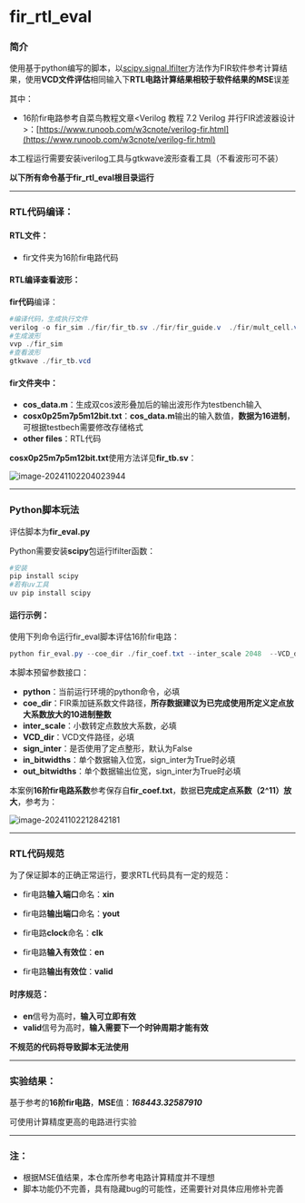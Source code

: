 # fir_rtl_eval

### 简介

使用基于python编写的脚本，以[scipy.signal.lfilter](https://www.osgeo.cn/scipy/reference/generated/scipy.signal.lfilter.html)方法作为FIR软件参考计算结果，使用**VCD文件评估**相同输入下**RTL电路计算结果相较于软件结果的MSE**误差

其中：

- 16阶fir电路参考自菜鸟教程文章<Verilog 教程 7.2 Verilog 并行FIR滤波器设计>：[https://www.runoob.com/w3cnote/verilog-fir.html](https://www.runoob.com/w3cnote/verilog-fir.html)

本工程运行需要安装iverilog工具与gtkwave波形查看工具（不看波形可不装）

**以下所有命令基于fir_rtl_eval根目录运行**

---

### RTL代码编译：

#### RTL文件：

- fir文件夹为16阶fir电路代码

#### RTL编译查看波形：

**fir代码**编译：

```powershell
#编译代码，生成执行文件
verilog -o fir_sim ./fir/fir_tb.sv ./fir/fir_guide.v  ./fir/mult_cell.v ./fir/mult_man.v
#生成波形
vvp ./fir_sim
#查看波形
gtkwave ./fir_tb.vcd
```

#### fir文件夹中：

- **cos_data.m**：生成双cos波形叠加后的输出波形作为testbench输入
- **cosx0p25m7p5m12bit.txt**：**cos_data.m**输出的输入数值，**数据为16进制**，可根据testbech需要修改存储格式
- **other files**：RTL代码

**cosx0p25m7p5m12bit.txt**使用方法详见**fir_tb.sv**：

![image-20241102204023944](D:\LLM-IC\fir_rtl_eval\image\image-20241102204023944.png)

---

### Python脚本玩法

评估脚本为**fir_eval.py**

Python需要安装**scipy**包运行lfilter函数：

```powershell
#安装
pip install scipy
#若有uv工具
uv pip install scipy
```

#### 运行示例：

使用下列命令运行fir_eval脚本评估16阶fir电路：

```powershell
python fir_eval.py --coe_dir ./fir_coef.txt --inter_scale 2048  --VCD_dir ./fir_tb.vcd
```

本脚本预留参数接口：

- **python**：当前运行环境的python命令，必填
- **coe_dir**：FIR乘加链系数文件路径，**所存数据建议为已完成使用所定义定点放大系数放大的10进制整数**
- **inter_scale**：小数转定点数放大系数，必填
- **VCD_dir**：VCD文件路径，必填
- **sign_inter**：是否使用了定点整形，默认为False
- **in_bitwidths**：单个数据输入位宽，sign_inter为True时必填
- **out_bitwidths**：单个数据输出位宽，sign_inter为True时必填

本案例**16阶fir电路系数**参考保存自**fir_coef.txt**，数据**已完成定点系数（2^11）放大**，参考为：

![image-20241102212842181](D:\LLM-IC\fir_rtl_eval\image\image-20241102212842181.png)

---

### RTL代码规范

为了保证脚本的正确正常运行，要求RTL代码具有一定的规范：

- fir电路**输入端口**命名：**xin**
- fir电路**输出端口**命名：**yout**
- fir电路**clock**命名：**clk**
- fir电路**输入有效位**：**en**

- fir电路**输出有效位**：**valid**

#### 时序规范：

- **en**信号为高时，**输入可立即有效**
- **valid**信号为高时，**输入需要下一个时钟周期才能有效**

**不规范的代码将导致脚本无法使用**

---

### 实验结果：

基于参考的**16阶fir电路**，**MSE**值：***168443.32587910***

可使用计算精度更高的电路进行实验

---

### 注：

- 根据MSE值结果，本仓库所参考电路计算精度并不理想
- 脚本功能仍不完善，具有隐藏bug的可能性，还需要针对具体应用修补完善

